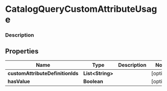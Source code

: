 
# CatalogQueryCustomAttributeUsage

### Description



## Properties
Name | Type | Description | Notes
------------ | ------------- | ------------- | -------------
**customAttributeDefinitionIds** | **List&lt;String&gt;** |  |  [optional]
**hasValue** | **Boolean** |  |  [optional]



